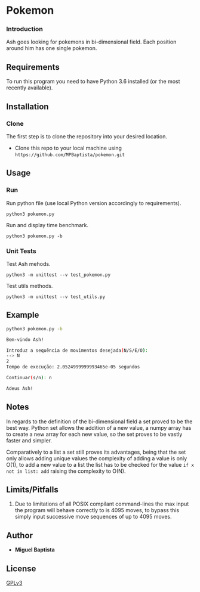 # Pokemon

### Introduction
Ash goes looking for pokemons in bi-dimensional field. Each position around him has one single pokemon. 

## Requirements
To run this program you need to have Python 3.6 installed (or the most 
recently available).

## Installation
### Clone
The first step is to clone the repository into your desired location. 
- Clone this repo to your local machine using `https://github.com/MPBaptista/pokemon.git`

## Usage
### Run
Run python file (use local Python version accordingly to requirements).
```shell
python3 pokemon.py
```
Run and display time benchmark.
```shell
python3 pokemon.py -b
```
### Unit Tests
Test Ash mehods.
```shell
python3 -m unittest --v test_pokemon.py 
```
Test utils methods.
```shell
python3 -m unittest --v test_utils.py 
```
## Example

```sh
python3 pokemon.py -b

Bem-vindo Ash!

Introduz a sequência de movimentos desejada(N/S/E/O):
--> N
2
Tempo de execução: 2.0524999999993465e-05 segundos

Continuar(s/n): n

Adeus Ash!
```

## Notes
In regards to the definition of the bi-dimensional field a set proved to be the best way. Python set allows the addition of a new value, a numpy array has to create a new array for each new value, so the set proves to be vastly faster and simpler. 

Comparatively to a list a set still proves its advantages, being that the set only allows adding unique values the complexity of adding a value is only O(1), to add a new value to a list the list has to be checked for the value ```if x not in list: add``` raising the complexity to O(N).

## Limits/Pitfalls
1. Due to limitations of all POSIX compilant command-lines the max input the program will behave correctly to is 4095 moves, to bypass this simply input successive move sequences of up to 4095 moves.

## Author
* **Miguel Baptista**

## License
[GPLv3](https://www.gnu.org/licenses/gpl-3.0.txt)